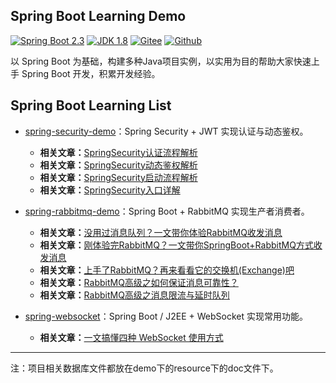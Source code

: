 ## Spring Boot Learning Demo

[![Spring Boot 2.3](https://gitee.com/he-erduo/codes/98pgj1wezby2dntk6qvx082/raw?blob_name=SpringBoot-2.3-blue.svg)](https://spring.io/projects/spring-boot)
[![JDK 1.8](https://gitee.com/he-erduo/codes/98pgj1wezby2dntk6qvx082/raw?blob_name=JDK-1.8-brightgreen.svg)](https://www.oracle.com/java/technologies/javase/javase-jdk8-downloads.html)
[![Gitee](https://gitee.com/he-erduo/codes/98pgj1wezby2dntk6qvx082/raw?blob_name=Gitee-start-red.svg)](https://gitee.com/he-erduo/spring-boot-learning-demo)
[![Github](https://gitee.com/he-erduo/codes/98pgj1wezby2dntk6qvx082/raw?blob_name=Github-Start+-yellow.svg)](https://github.com/rookie-ricardo/spring-boot-learning-demo)

以 Spring Boot 为基础，构建多种Java项目实例，以实用为目的帮助大家快速上手 Spring Boot 开发，积累开发经验。
<br>

## Spring Boot Learning List

* [spring-security-demo](/spring-security-demo)：Spring Security + JWT 实现认证与动态鉴权。

    * **相关文章：**[SpringSecurity认证流程解析](https://juejin.im/post/5f01d648e51d45346a3ed1b7)
    * **相关文章：**[SpringSecurity动态鉴权解析](https://juejin.im/post/5f01dcb7f265da22a8514d0d)
    * **相关文章：**[SpringSecurity启动流程解析](https://juejin.im/post/5f0e75e36fb9a07e5a1c44aa)
    * **相关文章：**[SpringSecurity入口详解](https://juejin.cn/post/6960487717452906503)

* [spring-rabbitmq-demo](/spring-rabbitmq-demo)：Spring Boot + RabbitMQ 实现生产者消费者。

    * **相关文章：**[没用过消息队列？一文带你体验RabbitMQ收发消息](https://juejin.im/post/6856571028496351239)
    * **相关文章：**[刚体验完RabbitMQ？一文带你SpringBoot+RabbitMQ方式收发消息](https://juejin.im/post/6859152029823008781)
    * **相关文章：**[上手了RabbitMQ？再来看看它的交换机(Exchange)吧](https://juejin.im/post/6861959704705237000/)
    * **相关文章：**[RabbitMQ高级之如何保证消息可靠性？](https://juejin.im/post/6862875289786662926)
    * **相关文章：**[RabbitMQ高级之消息限流与延时队列](https://juejin.im/post/6864360098077081613)

* [spring-websocket](/spring-websocket)：Spring Boot / J2EE + WebSocket 实现常用功能。

  * **相关文章：**[一文搞懂四种 WebSocket 使用方式](https://juejin.cn/post/7095940082187632677)
---

注：项目相关数据库文件都放在demo下的resource下的doc文件下。